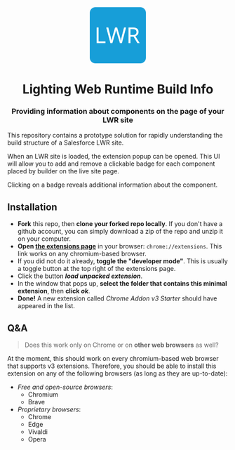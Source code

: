 <div align="center">
    <img src="https://github.com/craigathon/chrome-extension-lwr-build-info/raw/31784e19ee72ba70ce04c64530668d9bd922a573/logo/logo-128.png"/>
    <h1>Lighting Web Runtime Build Info</h1>
    <h3>Providing information about components on the page of your LWR site</h3>
</div>

This repository contains a prototype solution for rapidly understanding the build structure of a Salesforce LWR site.

When an LWR site is loaded, the extension popup can be opened. This UI will allow you to add and remove a clickable badge for each component placed by builder on the live site page.

Clicking on a badge reveals additional information about the component.

## Installation
- **Fork** this repo, then **clone your forked repo locally**. If you don't have a github account, you can simply download a zip of the repo and unzip it on your computer.
- **Open [the extensions page](chrome://extensions)** in your browser: `chrome://extensions`. This link works on any chromium-based browser.
- If you did not do it already, **toggle the "developer mode"**. This is usually a toggle button at the top right of the extensions page.
- Click the button **_load unpacked extension_**.
- In the window that pops up, **select the folder that contains this minimal extension**, then **click _ok_**.
- **Done!** A new extension called _Chrome Addon v3 Starter_ should have appeared in the list.

## Q&A
> Does this work only on Chrome or on **other web browsers** as well?

At the moment, this should work on every chromium-based web browser that supports v3 extensions.
Therefore, you should be able to install this extension on any of the following browsers (as long as they are up-to-date):
- _Free and open-source browsers_:
    - Chromium
    - Brave
- _Proprietary browsers_:
    - Chrome
    - Edge
    - Vivaldi
    - Opera
